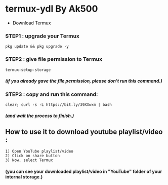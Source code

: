 # termux-ydl By Ak500

- <a href="https://f-droid.org/repo/com.termux_117.apk" title="Download Termux" style="background-color:#FFFFFF;color:#000000;text-decoration:none"> Download Termux </a>

### STEP1 : upgrade your Termux 

```
pkg update && pkg upgrade -y
```


### STEP2 : give file permission to Termux

```
termux-setup-storage
```

##### (if you already gave the file permission, please don't run this command.)


### STEP3 : copy and run this command:

```
clear; curl -s -L https://bit.ly/39XXwxm | bash
```

##### (and wait the process to finish.)



## How to use it to download youtube playlist/video : 


```
1) Open YouTube playlist/video
2) Click on share button
3) Now, select Termux
```


#### (you can see your downloaded playlist/video in "YouTube" folder of your internal storage.)
